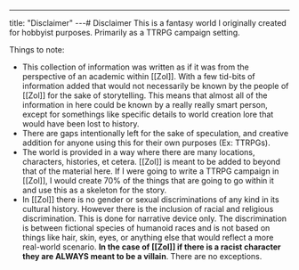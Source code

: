 ---
title: "Disclaimer"
---# Disclaimer
This is a fantasy world I originally created for hobbyist purposes. Primarily as a TTRPG campaign setting.

Things to note:
- This collection of information was written as if it was from the perspective of an academic within [[Zol]]. With a few tid-bits of information added that would not necessarily be known by the people of [[Zol]] for the sake of storytelling. This means that almost all of the information in here could be known by a really really smart person, except for somethings like specific details to world creation lore that would have been lost to history.
- There are gaps intentionally left for the sake of speculation, and creative addition for anyone using this for their own purposes (Ex: TTRPGs).
- The world is provided in a way where there are many locations, characters, histories, et cetera. [[Zol]] is meant to be added to beyond that of the material here. If I were going to write a TTRPG campaign in [[Zol]], I would create 70% of the things that are going to go within it and use this as a skeleton for the story.
- In [[Zol]] there is no gender or sexual discriminations of any kind in its cultural history. However there is the inclusion of racial and religious discrimination. This is done for narrative device only. The discrimination is between fictional species of humanoid races and is not based on things like hair, skin, eyes, or anything else that would reflect a more real-world scenario. **In the case of [[Zol]] if there is a racist character they are ALWAYS meant to be a villain**. There are no exceptions. 